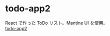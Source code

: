 # todo-app2

React で作った ToDo リスト。Mantine UI を使用。  
[todo-app2](https://haruto17.github.io/todo-app2/)
